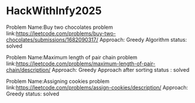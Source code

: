 # HackWithInfy2025
Problem Name:Buy two chocolates
problem link:https://leetcode.com/problems/buy-two-chocolates/submissions/1682090317/
Approach: Greedy Algorithm
status: solved

Problem Name:Maximum length of pair chain
problem link:https://leetcode.com/problems/maximum-length-of-pair-chain/description/
Approach: Greedy Approach after sorting
status : solved

Problem Name:Assigning cookies
problem link:https://leetcode.com/problems/assign-cookies/description/
Approach: Greedy
status: solved
